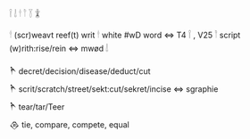 𓌉 𓌃 𓎗 𓎘 𓇅 𓇇  

𓎗	(scr)weavt reef(t) writ 𓎗 white #wD word ⇔ T4 𓌉 , V25 𓎘 script (w)rith:rise/rein ⇔ mwød 𓌃  

𒋻 decret/decision/disease/deduct/cut  
𒋻 scrit/scratch/street/sekt:cut/sekret/incise ⇔ sgraphie  
𒋻 tear/tar/Teer  
𒁲 tie, compare, compete, equal  